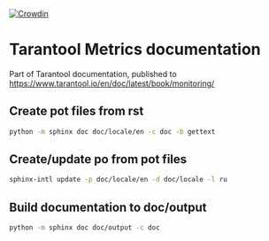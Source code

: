 [![Crowdin](https://badges.crowdin.net/tarantool-metrics-docs/localized.svg)](https://crowdin.com/project/tarantool-metrics-docs)
# Tarantool Metrics documentation
Part of Tarantool documentation, published to
https://www.tarantool.io/en/doc/latest/book/monitoring/

## Create pot files from rst
```bash
python -m sphinx doc doc/locale/en -c doc -b gettext
```

## Create/update po from pot files
```bash
sphinx-intl update -p doc/locale/en -d doc/locale -l ru
```

## Build documentation to doc/output
```bash
python -m sphinx doc doc/output -c doc
```



